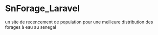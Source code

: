 # SnForage_Laravel
un site de recencement de population pour une meilleure distribution des forages à eau au senegal
